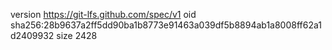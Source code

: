 version https://git-lfs.github.com/spec/v1
oid sha256:28b9637a2ff5dd90ba1b8773e91463a039df5b8894ab1a8008ff62a1d2409932
size 2428
